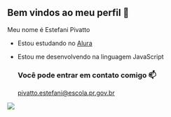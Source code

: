 ## Bem vindos ao meu perfil 🖤

Meu nome é Estefani Pivatto

- Estou estudando no [Alura](https://www.alura.com.br)
- Estou me desenvolvendo na linguagem JavaScript

  ### Você pode entrar em contato comigo 📫

  pivatto.estefani@escola.pr.gov.br

![](https://media.tenor.com/t-kXV3WmZ-UAAAAj/rafsdesign-rafs.gif)
